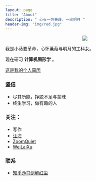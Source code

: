 ```yaml
---
layout: page
title: "About"
description: " 心有一方蒹葭，一轮明月 "
header-img: "img/red.jpg"
---
```



<center>
    <p><img src="http://7xq62e.com1.z0.glb.clouddn.com/p2306272158.jpg"></p>
</center>

我是小葵要革命，心怀蒹葭与明月的工科女。

现在研习 **计算机图形学** 。

[这是我的个人简历](http://adastaybrave.com/CV.pdf)

### 坚信


- 尽其所能，挣脱不足与蒙昧
- 终生学习，做有趣的人




### 关注：


- 写作
- [汪海](http://blog.callmewhy.com/)
- [ZoomQuiet](http://blog.zoomquiet.io/)
- [WeiLaiXu](https://ffffuturexu.github.io/hexo-blog/)



### 联系


- [知乎@书剑解红尘](https://www.zhihu.com/people/Adastaybrave/activities)









